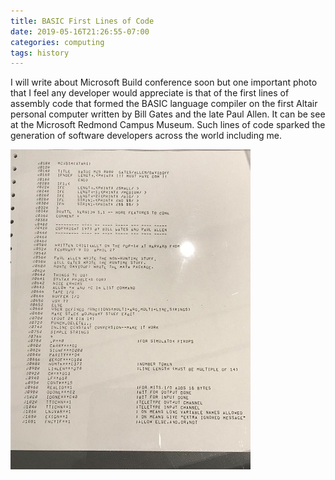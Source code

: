```yaml
---
title: BASIC First Lines of Code
date: 2019-05-16T21:26:55-07:00
categories: computing 
tags: history 
---
```


I will write about Microsoft Build conference soon but one important photo that I feel any developer would appreciate is that of the first lines of assembly code that formed the BASIC language compiler on the first Altair personal computer written by Bill Gates and the late Paul Allen. It can be see at the Microsoft Redmond Campus Museum. Such lines of code sparked the generation of software developers across the world including me.

![image 1](/assets/images/events/0.jpeg)